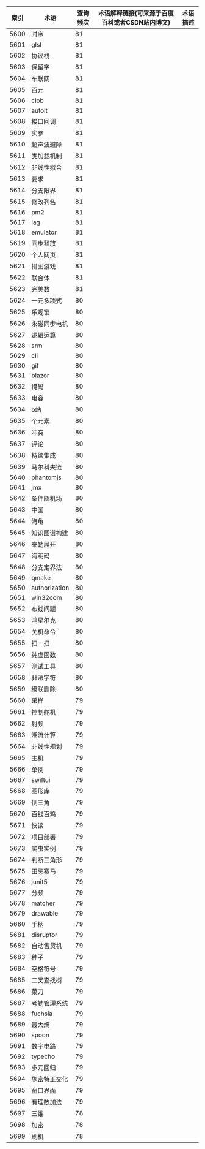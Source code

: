 | 索引   | 术语            | 查询频次 | 术语解释链接(可来源于百度百科或者CSDN站内博文) | 术语描述 |
| ---- | ------------- | ---- | -------------------------- | ---- |
| 5600 | 时序            | 81   |                            |      |
| 5601 | glsl          | 81   |                            |      |
| 5602 | 协议栈           | 81   |                            |      |
| 5603 | 保留字           | 81   |                            |      |
| 5604 | 车联网           | 81   |                            |      |
| 5605 | 百元            | 81   |                            |      |
| 5606 | clob          | 81   |                            |      |
| 5607 | autoit        | 81   |                            |      |
| 5608 | 接口回调          | 81   |                            |      |
| 5609 | 实参            | 81   |                            |      |
| 5610 | 超声波避障         | 81   |                            |      |
| 5611 | 类加载机制         | 81   |                            |      |
| 5612 | 非线性拟合         | 81   |                            |      |
| 5613 | 要求            | 81   |                            |      |
| 5614 | 分支限界          | 81   |                            |      |
| 5615 | 修改列名          | 81   |                            |      |
| 5616 | pm2           | 81   |                            |      |
| 5617 | lag           | 81   |                            |      |
| 5618 | emulator      | 81   |                            |      |
| 5619 | 同步释放          | 81   |                            |      |
| 5620 | 个人网页          | 81   |                            |      |
| 5621 | 拼图游戏          | 81   |                            |      |
| 5622 | 联合体           | 81   |                            |      |
| 5623 | 完美数           | 81   |                            |      |
| 5624 | 一元多项式         | 80   |                            |      |
| 5625 | 乐观锁           | 80   |                            |      |
| 5626 | 永磁同步电机        | 80   |                            |      |
| 5627 | 逻辑运算          | 80   |                            |      |
| 5628 | srm           | 80   |                            |      |
| 5629 | cli           | 80   |                            |      |
| 5630 | gif           | 80   |                            |      |
| 5631 | blazor        | 80   |                            |      |
| 5632 | 掩码            | 80   |                            |      |
| 5633 | 电容            | 80   |                            |      |
| 5634 | b站            | 80   |                            |      |
| 5635 | 个元素           | 80   |                            |      |
| 5636 | 冲突            | 80   |                            |      |
| 5637 | 评论            | 80   |                            |      |
| 5638 | 持续集成          | 80   |                            |      |
| 5639 | 马尔科夫链         | 80   |                            |      |
| 5640 | phantomjs     | 80   |                            |      |
| 5641 | jmx           | 80   |                            |      |
| 5642 | 条件随机场         | 80   |                            |      |
| 5643 | 中国            | 80   |                            |      |
| 5644 | 海龟            | 80   |                            |      |
| 5645 | 知识图谱构建        | 80   |                            |      |
| 5646 | 泰勒展开          | 80   |                            |      |
| 5647 | 海明码           | 80   |                            |      |
| 5648 | 分支定界法         | 80   |                            |      |
| 5649 | qmake         | 80   |                            |      |
| 5650 | authorization | 80   |                            |      |
| 5651 | win32com      | 80   |                            |      |
| 5652 | 布线问题          | 80   |                            |      |
| 5653 | 鸿星尔克          | 80   |                            |      |
| 5654 | 关机命令          | 80   |                            |      |
| 5655 | 扫一扫           | 80   |                            |      |
| 5656 | 纯虚函数          | 80   |                            |      |
| 5657 | 测试工具          | 80   |                            |      |
| 5658 | 非法字符          | 80   |                            |      |
| 5659 | 级联删除          | 80   |                            |      |
| 5660 | 采样            | 79   |                            |      |
| 5661 | 控制舵机          | 79   |                            |      |
| 5662 | 射频            | 79   |                            |      |
| 5663 | 潮流计算          | 79   |                            |      |
| 5664 | 非线性规划         | 79   |                            |      |
| 5665 | 主机            | 79   |                            |      |
| 5666 | 单例            | 79   |                            |      |
| 5667 | swiftui       | 79   |                            |      |
| 5668 | 图形库           | 79   |                            |      |
| 5669 | 倒三角           | 79   |                            |      |
| 5670 | 百钱百鸡          | 79   |                            |      |
| 5671 | 快读            | 79   |                            |      |
| 5672 | 项目部署          | 79   |                            |      |
| 5673 | 爬虫实例          | 79   |                            |      |
| 5674 | 判断三角形         | 79   |                            |      |
| 5675 | 田忌赛马          | 79   |                            |      |
| 5676 | junit5        | 79   |                            |      |
| 5677 | 分频            | 79   |                            |      |
| 5678 | matcher       | 79   |                            |      |
| 5679 | drawable      | 79   |                            |      |
| 5680 | 手柄            | 79   |                            |      |
| 5681 | disruptor     | 79   |                            |      |
| 5682 | 自动售货机         | 79   |                            |      |
| 5683 | 种子            | 79   |                            |      |
| 5684 | 空格符号          | 79   |                            |      |
| 5685 | 二叉查找树         | 79   |                            |      |
| 5686 | 菜刀            | 79   |                            |      |
| 5687 | 考勤管理系统        | 79   |                            |      |
| 5688 | fuchsia       | 79   |                            |      |
| 5689 | 最大熵           | 79   |                            |      |
| 5690 | spoon         | 79   |                            |      |
| 5691 | 数字电路          | 79   |                            |      |
| 5692 | typecho       | 79   |                            |      |
| 5693 | 多元回归          | 79   |                            |      |
| 5694 | 施密特正交化        | 79   |                            |      |
| 5695 | 窗口界面          | 79   |                            |      |
| 5696 | 有理数加法         | 79   |                            |      |
| 5697 | 三维            | 78   |                            |      |
| 5698 | 加密            | 78   |                            |      |
| 5699 | 刷机            | 78   |                            |      |
